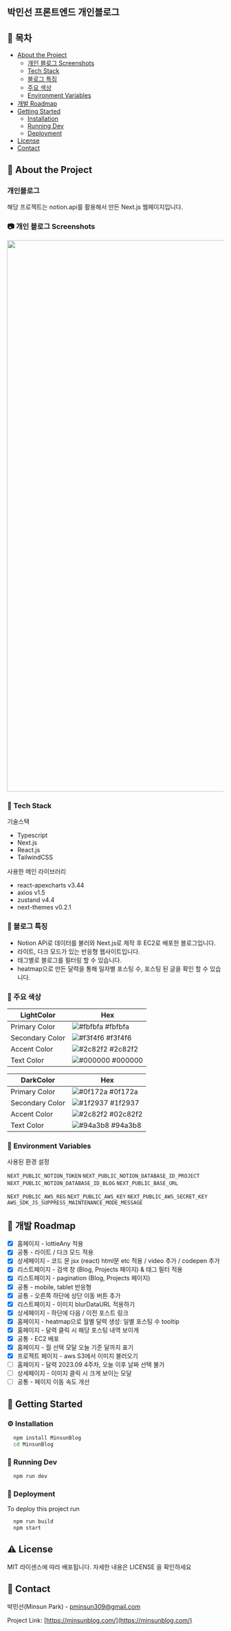 ## 박민선 프론트엔드 개인블로그

<!-- Table of Contents -->

## :notebook_with_decorative_cover: 목차

- [About the Project](#star2-about-the-project)
  - [개인 블로그 Screenshots](#camera-개인-블로그-screenshots)
  - [Tech Stack](#space_invader-tech-stack)
  - [블로그 특징](#dart-블로그-특징)
  - [주요 색상](#art-주요-색상)
  - [Environment Variables](#key-environment-variables)
- [개발 Roadmap](#compass-개발-roadmap)
- [Getting Started](#toolbox-getting-started)
  - [Installation](#gear-installation)
  - [Running Dev](#test_tube-running-tests)
  - [Deployment](#triangular_flag_on_post-deployment)
- [License](#warning-license)
- [Contact](#handshake-contact)

<!-- About the Project -->

## :star2: About the Project

<h3>개인블로그</h3>
<p>해당 프로젝트는 notion.api를 활용해서 만든 Next.js 웹페이지입니다.</p>

<!-- Screenshots -->

### :camera: 개인 블로그 Screenshots

<div align="center"> 
  <img width="1280" alt="blogcapture" src="https://github.com/pminsun/MinsunBlog/assets/125803499/0e5b2a71-f8ae-4f47-8828-ae445538b1e5" alt="screenshot">
</div>

<!-- TechStack -->

### :space_invader: Tech Stack

<p>기술스택</p>

- Typescript
- Next.js
- React.js
- TailwindCSS

<p>사용한 메인 라이브러리</p>

- react-apexcharts v3.44
- axios v1.5
- zustand v4.4
- next-themes v0.2.1

<!-- Features -->

### :dart: 블로그 특징

- Notion APi로 데이터를 불러와 Next.js로 제작 후 EC2로 배포한 블로그입니다.
- 라이트, 다크 모드가 있는 반응형 웹사이트입니다.
- 태그별로 블로그를 필터링 할 수 있습니다.
- heatmap으로 만든 달력을 통해 일자별 포스팅 수, 포스팅 된 글을 확인 할 수 있습니다.

<!-- Color Reference -->

### :art: 주요 색상

| LightColor      | Hex                                                       |
| --------------- | --------------------------------------------------------- |
| Primary Color   | ![#fbfbfa](https://placehold.co/10x10/fbfbfa/png) #fbfbfa |
| Secondary Color | ![#f3f4f6](https://placehold.co/10x10/f3f4f6/png) #f3f4f6 |
| Accent Color    | ![#2c82f2](https://placehold.co/10x10/2c82f2/png) #2c82f2 |
| Text Color      | ![#000000](https://placehold.co/10x10/000000/png) #000000 |

| DarkColor       | Hex                                                        |
| --------------- | ---------------------------------------------------------- |
| Primary Color   | ![#0f172a](https://placehold.co/10x10/0f172a/png) #0f172a  |
| Secondary Color | ![#1f2937](https://placehold.co/10x10/1f2937/png) #1f2937  |
| Accent Color    | ![#2c82f2](https://placehold.co/10x10/2c82f2/png) #02c82f2 |
| Text Color      | ![#94a3b8](https://placehold.co/10x10/94a3b8/png) #94a3b8  |

<!-- Env Variables -->

### :key: Environment Variables

<p>사용된 환경 설정</p>

`NEXT_PUBLIC_NOTION_TOKEN`
`NEXT_PUBLIC_NOTION_DATABASE_ID_PROJECT`
`NEXT_PUBLIC_NOTION_DATABASE_ID_BLOG`
`NEXT_PUBLIC_BASE_URL`

`NEXT_PUBLIC_AWS_REG`
`NEXT_PUBLIC_AWS_KEY`
`NEXT_PUBLIC_AWS_SECRET_KEY`
`AWS_SDK_JS_SUPPRESS_MAINTENANCE_MODE_MESSAGE`

<!-- Roadmap -->

## :compass: 개발 Roadmap

- [x] 홈페이지 - lottieAny 적용
- [x] 공통 - 라이트 / 다크 모드 적용
- [x] 상세페이지 - 코드 문 jsx (react) html문 etc 적용 / video 추가 / codepen 추가
- [x] 리스트페이지 - 검색 창 (Blog, Projects 페이지) & 태그 필터 적용
- [x] 리스트페이지 - pagination (Blog, Projects 페이지)
- [x] 공통 - mobile, tablet 반응형
- [x] 공통 - 오른쪽 하단에 상단 이동 버튼 추가
- [x] 리스트페이지 - 이미지 blurDataURL 적용하기
- [x] 상세페이지 - 하단에 다음 / 이전 포스트 링크
- [x] 홈페이지 - heatmap으로 월별 달력 생성: 일별 포스팅 수 tooltip
- [x] 홈페이지 - 달력 클릭 시 해당 포스팅 내역 보이게
- [x] 공통 - EC2 배포
- [x] 홈페이지 - 월 선택 모달 오늘 기준 달까지 표기
- [x] 프로젝트 페이지 - aws S3에서 이미지 불러오기
- [ ] 홈페이지 - 달력 2023.09 4주차, 오늘 이후 날짜 선택 불가
- [ ] 상세페이지 - 이미지 클릭 시 크게 보이는 모달
- [ ] 공통 - 페이지 이동 속도 개선

<!-- Getting Started -->

## :toolbox: Getting Started

<!-- Installation -->

### :gear: Installation

```bash
  npm install MinsunBlog
  cd MinsunBlog
```

<!-- Running Tests -->

### :test_tube: Running Dev

```bash
  npm run dev
```

<!-- Deployment -->

### :triangular_flag_on_post: Deployment

To deploy this project run

```bash
  npm run build
  npm start
```

<!-- License -->

## :warning: License

MIT 라이센스에 따라 배포됩니다. 자세한 내용은 LICENSE 을 확인하세요

<!-- Contact -->

## :handshake: Contact

박민선(Minsun Park) - pminsun309@gmail.com

Project Link: [https://minsunblog.com/](https://minsunblog.com/)
